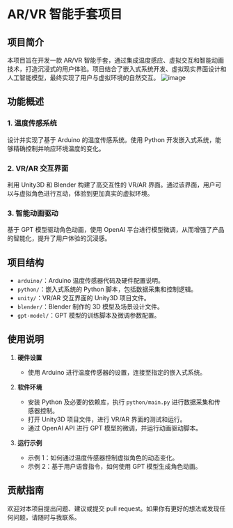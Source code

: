 # AR/VR 智能手套项目

## 项目简介

本项目旨在开发一款 AR/VR 智能手套，通过集成温度感应、虚拟交互和智能动画技术，打造沉浸式的用户体验。项目结合了嵌入式系统开发、虚拟现实界面设计和人工智能模型，最终实现了用户与虚拟环境的自然交互。
![image](https://github.com/user-attachments/assets/a247c9c4-8643-4e67-8506-15021fcc1ba2)

## 功能概述

### 1. 温度传感系统
设计并实现了基于 Arduino 的温度传感系统。使用 Python 开发嵌入式系统，能够精确控制并响应环境温度的变化。

### 2. VR/AR 交互界面
利用 Unity3D 和 Blender 构建了高交互性的 VR/AR 界面。通过该界面，用户可以与虚拟角色进行互动，体验到更加真实的虚拟环境。

### 3. 智能动画驱动
基于 GPT 模型驱动角色动画，使用 OpenAI 平台进行模型微调，从而增强了产品的智能化，提升了用户体验的沉浸感。

## 项目结构

- `arduino/`：Arduino 温度传感器代码及硬件配置说明。
- `python/`：嵌入式系统的 Python 脚本，包括数据采集和控制逻辑。
- `unity/`：VR/AR 交互界面的 Unity3D 项目文件。
- `blender/`：Blender 制作的 3D 模型及场景设计文件。
- `gpt-model/`：GPT 模型的训练脚本及微调参数配置。

## 使用说明

1. **硬件设置**
   - 使用 Arduino 进行温度传感器的设置，连接至指定的嵌入式系统。

2. **软件环境**
   - 安装 Python 及必要的依赖库，执行 `python/main.py` 进行数据采集和传感器控制。
   - 打开 Unity3D 项目文件，进行 VR/AR 界面的测试和运行。
   - 通过 OpenAI API 进行 GPT 模型的微调，并运行动画驱动脚本。

3. **运行示例**
   - 示例 1：如何通过温度传感器控制虚拟角色的动态变化。
   - 示例 2：基于用户语音指令，如何使用 GPT 模型生成角色动画。

## 贡献指南

欢迎对本项目提出问题、建议或提交 pull request。如果你有更好的想法或发现任何问题，请随时与我联系。

